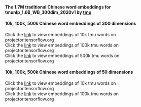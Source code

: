 #### The 1.7M traditional Chinese word embeddings for **tmunlp_1.6B_WB_300dim_2020v1** by [tmu]( http://nlp.tmu.edu.tw/word2vec/index.html)  
#### 10k, 100k, 500k Chinese word embeddings of 300 dimensions

Click the [link](https://projector.tensorflow.org/?config=https://raw.githubusercontent.com/sekewei/projector_config/master/tw_embedding/tmunlp_1.6B_WB_300dim_2020v1_10k_projector_config.json) to view embeddings of 10k tmu words on projector.tensorflow.org  
Click the [link](https://projector.tensorflow.org/?config=https://raw.githubusercontent.com/sekewei/projector_config/master/tw_embedding/tmunlp_1.6B_WB_300dim_2020v1_100k_projector_config.json) to view embeddings of 100k tmu words on projector.tensorflow.org  
Click the [link](https://projector.tensorflow.org/?config=https://raw.githubusercontent.com/sekewei/projector_config/master/tw_embedding/tmunlp_1.6B_WB_300dim_2020v1_500k_projector_config.json) to view embeddings of 500k tmu words on projector.tensorflow.org   
 
 #### 10k, 100k, 500k Chinese word embeddings of 50 dimensions
Click the [link](https://projector.tensorflow.org/?config=https://raw.githubusercontent.com/sekewei/projector_config/master/tw_embedding/tmunlp_1.6B_WB_50dim_2020v1_10k_projector_config.json) to view embeddings of 10k tmu words on projector.tensorflow.org    
Click the [link](https://projector.tensorflow.org/?config=https://raw.githubusercontent.com/sekewei/projector_config/master/tw_embedding/tmunlp_1.6B_WB_50dim_2020v1_100k_projector_config.json) to view embeddings of 100k tmu words on projector.tensorflow.org   

